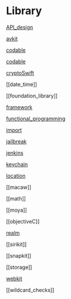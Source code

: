 # Library

[API_design](API_design.md)

[avkit](avkit.md)

[codable](codable.md)


[codable](codable.md)

[cryptoSwift](cryptoSwift.md)

[[date_time]]

[[foundation_library]]

[framework](framework.md)

[functional_programming](functional_programming.md)

[import](import.md)

[jailbreak](ios/library/jailbreak.md)

[jenkins](jenkins.md)

[keychain](keychain.md)

[location](location.md)

[[macaw]]

[[math]]

[[moya]]

[[objectiveC]]

[realm](realm.md)

[[sirikit]]

[[snapkit]]

[[storage]]

[webkit](webkit.md)

[[wildcard_checks]]




